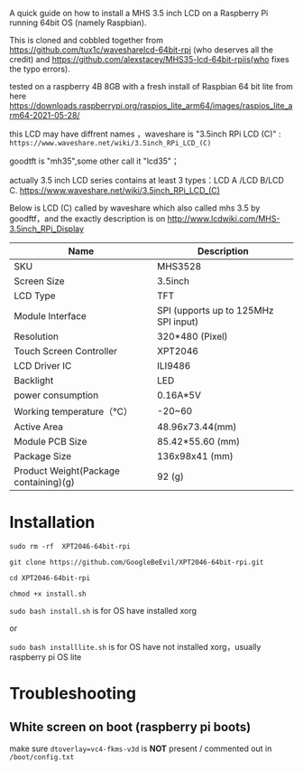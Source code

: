 A quick guide on how to install a MHS 3.5 inch LCD on a Raspberry Pi running 64bit OS (namely Raspbian). 

This is cloned and cobbled together from https://github.com/tux1c/wavesharelcd-64bit-rpi (who deserves all the credit) and https://github.com/alexstacey/MHS35-lcd-64bit-rpiis(who fixes the typo errors).

tested on a raspberry 4B 8GB with a fresh install of Raspbian 64 bit lite from here https://downloads.raspberrypi.org/raspios_lite_arm64/images/raspios_lite_arm64-2021-05-28/

this LCD may have diffrent names ，waveshare is "3.5inch RPi LCD (C)" :
`https://www.waveshare.net/wiki/3.5inch_RPi_LCD_(C)`

goodtft is "mh35",some other call it "lcd35"；

actually 3.5 inch LCD series contains at least 3 types：LCD A /LCD B/LCD C. https://www.waveshare.net/wiki/3.5inch_RPi_LCD_(C)

Below is LCD (C) called by waveshare which also called mhs 3.5 by goodftf，and the exactly description is on
http://www.lcdwiki.com/MHS-3.5inch_RPi_Display  

| Name                                   | Description                          |
| -------------------------------------- | ------------------------------------ |
| SKU                                    | MHS3528                              |
| Screen Size                            | 3.5inch                              |
| LCD Type                               | TFT                                  |
| Module Interface                       | SPI (upports up to 125MHz SPI input) |
| Resolution                             | 320*480 (Pixel)                      |
| Touch Screen Controller                | XPT2046                              |
| LCD Driver IC                          | ILI9486                              |
| Backlight                              | LED                                  |
| power consumption                      | 0.16A*5V                             |
| Working temperature（℃）           | -20~60                               |
| Active Area                            | 48.96x73.44(mm)                      |
| Module PCB Size                        | 85.42*55.60 (mm)                     |
| Package Size                           | 136x98x41 (mm)                       |
| Product Weight(Package containing)(g)  | 92 (g)                               |   |

# Installation
`sudo rm -rf  XPT2046-64bit-rpi`

`git clone https://github.com/GoogleBeEvil/XPT2046-64bit-rpi.git`

`cd XPT2046-64bit-rpi`

`chmod +x install.sh`

`sudo bash install.sh` is for  OS have installed xorg

or 

`sudo bash installlite.sh` is for OS have not installed xorg，usually raspberry pi OS lite

# Troubleshooting
## White screen on boot (raspberry pi boots)
make sure `dtoverlay=vc4-fkms-v3d` is **NOT** present / commented out in `/boot/config.txt`

